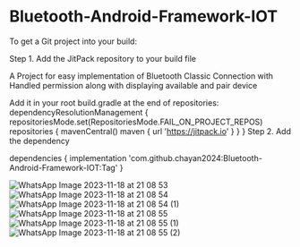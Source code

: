 # Bluetooth-Android-Framework-IOT
To get a Git project into your build:

Step 1. Add the JitPack repository to your build file

A Project for easy implementation of Bluetooth Classic Connection with Handled permission along with displaying available and pair device

Add it in your root build.gradle at the end of repositories:
dependencyResolutionManagement {
		repositoriesMode.set(RepositoriesMode.FAIL_ON_PROJECT_REPOS)
		repositories {
			mavenCentral()
			maven { url 'https://jitpack.io' }
		}
	}
 Step 2. Add the dependency

dependencies {
	        implementation 'com.github.chayan2024:Bluetooth-Android-Framework-IOT:Tag'
	}
 
![WhatsApp Image 2023-11-18 at 21 08 53](https://github.com/chayan2024/Bluetooth-Android-Framework-IOT/assets/149087337/ee943911-9768-44d2-ae82-bfa0fcf54e51)
![WhatsApp Image 2023-11-18 at 21 08 54](https://github.com/chayan2024/Bluetooth-Android-Framework-IOT/assets/149087337/0d6249fd-ec4a-43df-9f32-f9cead294b95)
![WhatsApp Image 2023-11-18 at 21 08 54 (1)](https://github.com/chayan2024/Bluetooth-Android-Framework-IOT/assets/149087337/72f999a0-a1dd-40aa-a5eb-cbbf8b3ac59c)
![WhatsApp Image 2023-11-18 at 21 08 55](https://github.com/chayan2024/Bluetooth-Android-Framework-IOT/assets/149087337/35e2208b-4351-4b14-9464-6fcab3dac5cf)
![WhatsApp Image 2023-11-18 at 21 08 55 (1)](https://github.com/chayan2024/Bluetooth-Android-Framework-IOT/assets/149087337/5bb62979-83b7-4e5d-9bc3-00bd1adc76ed)
![WhatsApp Image 2023-11-18 at 21 08 55 (2)](https://github.com/chayan2024/Bluetooth-Android-Framework-IOT/assets/149087337/3d9514c3-d81b-4bd3-835b-932ab6052978)

